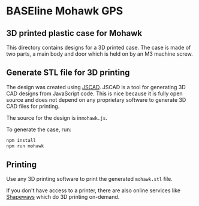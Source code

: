 # BASEline Mohawk GPS

## 3D printed plastic case for Mohawk

This directory contains designs for a 3D printed case.
The case is made of two parts, a main body and door which is held on by an M3 machine screw.

## Generate STL file for 3D printing

The design was created using [JSCAD](https://github.com/jscad/OpenJSCAD.org).
JSCAD is a tool for generating 3D CAD designs from JavaScript code.
This is nice because it is fully open source and does not depend on any proprietary software to generate 3D CAD files for printing.

The source for the design is in`mohawk.js`.

To generate the case, run:

```bash
npm install
npm run mohawk
```

## Printing

Use any 3D printing software to print the generated `mohawk.stl` file.

If you don't have access to a printer, there are also online services like [Shapeways](https://www.shapeways.com/) which do 3D printing on-demand.
